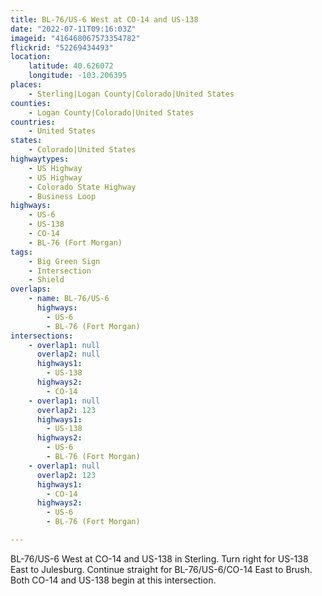 ```yaml
---
title: BL-76/US-6 West at CO-14 and US-138
date: "2022-07-11T09:16:03Z"
imageid: "416468067573354782"
flickrid: "52269434493"
location:
    latitude: 40.626072
    longitude: -103.206395
places:
    - Sterling|Logan County|Colorado|United States
counties:
    - Logan County|Colorado|United States
countries:
    - United States
states:
    - Colorado|United States
highwaytypes:
    - US Highway
    - US Highway
    - Colorado State Highway
    - Business Loop
highways:
    - US-6
    - US-138
    - CO-14
    - BL-76 (Fort Morgan)
tags:
    - Big Green Sign
    - Intersection
    - Shield
overlaps:
    - name: BL-76/US-6
      highways:
        - US-6
        - BL-76 (Fort Morgan)
intersections:
    - overlap1: null
      overlap2: null
      highways1:
        - US-138
      highways2:
        - CO-14
    - overlap1: null
      overlap2: 123
      highways1:
        - US-138
      highways2:
        - US-6
        - BL-76 (Fort Morgan)
    - overlap1: null
      overlap2: 123
      highways1:
        - CO-14
      highways2:
        - US-6
        - BL-76 (Fort Morgan)

---
```

BL-76/US-6 West at CO-14 and US-138 in Sterling.  Turn right for US-138 East to Julesburg.  Continue straight for BL-76/US-6/CO-14 East to Brush.  Both CO-14 and US-138 begin at this intersection.